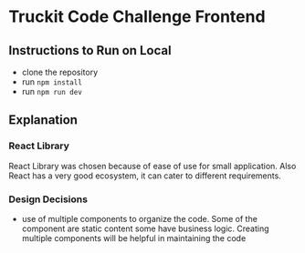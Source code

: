 # Truckit Code Challenge Frontend

## Instructions to Run on Local

-   clone the repository
-   run `npm install`
-   run `npm run dev`

## Explanation

### React Library

React Library was chosen because of ease of use for small application. Also React has a very good ecosystem,
it can cater to different requirements.

### Design Decisions

-   use of multiple components to organize the code. Some of the component are static content some have business logic. Creating multiple components will be helpful in maintaining the code
